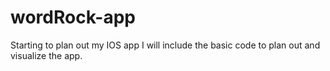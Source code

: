 # wordRock-app

Starting to plan out my IOS app
I will include the basic code to plan out and visualize the app.
